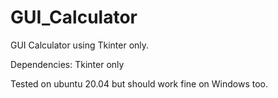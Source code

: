 # GUI_Calculator
GUI Calculator using Tkinter only.


Dependencies: Tkinter only

Tested on ubuntu 20.04 but should work fine on Windows too.
